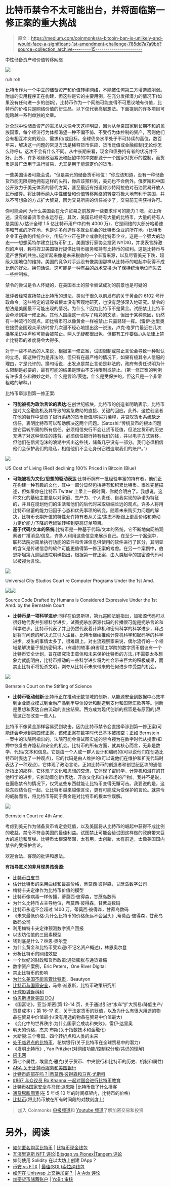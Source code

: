 # 比特币禁令不太可能出台，并将面临第一修正案的重大挑战

> 原文：<https://medium.com/coinmonks/a-bitcoin-ban-is-unlikely-and-would-face-a-significant-1st-amendment-challenge-785dd7a7a9bb?source=collection_archive---------15----------------------->

中性储备资产和价值转移网络

![](img/51d2c954a6d2d6ebf56a013afeb23c2c.png)

ruh roh

比特币作为一个中立的储备资产和价值转移网络，不能被任何第三方增选或削弱。附加的实用程序正在构建，但这些是它的主要用例。在充分发挥潜力的情况下(如果没有任何进一步的创新)，比特币作为一个网络可能变得不可思议地有价值，比特币的价格只是网络价值的衍生品。以下仅代表高层想法。下面提到的许多项目可能跨越一系列单独的文章。

对全球中性储备资产的需求从未像今天这样明显，因为从单亲国家到长期不和的民族国家，每个经济行为体都渴望一种不偏不倚、不受行为体控制的资产，否则他们会有相互冲突的观点、需求和/或目标。全球债务水平处于不可持续的高位，数百年来，解决这一问题的常见方法是稀释货币供应、货币贬值或金融抑制(无论你怎么称呼)。这次不会有什么不同。从中长期来看，现金和债券持有者的状况并不好。此外，许多地缘政治紧张和酝酿中的冲突都源于一个国家对货币的控制，而货币是最广泛用于进行贸易，尤其是用于能源定价的货币。

一些美国读者可能会说，“但是美元的储备货币地位！”你应该知道，没有一种储备货币能无限期地拥有这样的头衔，你应该预料到，美元也不会例外。俄罗斯和中国公开致力于美元体系的替代方案，甚至最近有报道称沙特阿拉伯对石油贸易开放人民币结算。将比特币纳入中性储备和价值转移网络的转变将极大地有利于美国，并以不可想象的方式扩大贸易，因为交易所需的信任减少了，交易前无需获得许可。

你可能会问:为什么美国会在允许贸易之前放弃一些要求许可的能力？嗯，如上所述，没有储备货币会永远存在，其次，美国已经持有大量的比特币，大量的持有人是美国人(估计全球 1.5 亿比特币用户中约有 4000 万)，它是网络的大部分哈希速率和节点的所在地，也是许多创造许多就业机会的比特币企业的所在地。(比特币企业正在收购传统企业，传统企业正在建立或收购比特币企业，这是一个强大的动态——想想英特尔建立比特币矿工，美国银行家协会投资 NYDIG，并发表言辞激烈的声明，称将捍卫美国银行提供比特币服务和持有比特币的权利。这是比特币与遗产世界的共生。)这听起来像是未来税收的一个丰富来源，以及尽管美元下跌，超级大国地位的维持。美国的竞争对手远没有像美国那样从比特币的崛起中获得不成比例的好处。换句话说，这可能是一种有益的战术交换:为了保持统治地位而失去一些控制权。

禁令的尝试是令人怀疑的，在美国本土的禁令尝试成功的前景也是可疑的

批评者经常宣扬禁止比特币的想法，类似于很久以前发布的关于黄金的 6102 号行政命令。这些特定的诋毁者根本没有客观地研究，也没有足够深入地研究。禁令的想法是美国最不可能出现的情况。为什么？因为比特币不是黄金。试图禁止比特币会牵涉到第一修正案。其他人围绕这一点写了精彩的文章，但出于某种原因，仍然有一种流行的观点，即比特币可以像黄金一样被禁止:只需轻轻一挥。(雷伊·达里奥在接受全国观众采访时曾几次漫不经心地提出这一说法，卢克·格罗门最近在几次播客采访中声称可能会被禁止。两人无疑都很出色，但都有工作要做。)从法律上禁止比特币的难度将会大得多。

对于一些不熟悉的人来说，根据第一修正案，试图限制或禁止言论会导致一种默认的立场，即这种行为是非法的，但只有在最严格的情况下，如果有极其令人信服的理由，才是允许的。换句话说，出发点是禁止言论是非法的，政府有责任说明为什么限制是必要的，最有可能的结果是理由不支持限制或禁止。(第一修正案的判例有许多复杂和微妙之处，什么是言论/表达，什么是受保护的，但这只是一个非常粗略的解释。)

比特币牵涉到第一修正案:

*   **可能被视为政治言论的表达**:在创世纪板块，比特币的创造者明确表示，比特币是对大金融危机及其导致的紧急救助的直接、关键的回应。此外，这位创造者在他的著作中谴责了银行系统的货币贬值/购买力稀释，并哀叹货币系统缺乏信任，表明比特币可以帮助解决这两个问题。(Satoshi:“传统货币的根本问题是它运转所需的所有信任。必须相信央行不会让货币贬值，但法定货币的历史充满了对这种信任的违背。必须信任银行持有我们的钱，并以电子方式转移，但他们在信贷泡沫的浪潮中贷出这些钱，储备几乎没有一部分。我们必须相信他们会保护我们的隐私，相信他们不会让身份窃贼盗取我们的账户。”)

![](img/d05a6875491d53cdea6fb089a49edde4.png)

US Cost of Living (Red) declining 100% Priced in Bitcoin (Blue)

*   **可能被视为文化/思想的驱动表达**:比特币拥有一批经验丰富的持有者，他们正在构建一种有趣的文化，其中一部分显然包括持有和积累比特币。很难完整描述，但如果你在比特币 Twitter 上呆上一段时间，你就会明白了。我想说，这种文化的基础主要是以对家庭、生产力、个人责任、自我实现的承诺为特征的，并且在规划他们的生活和他们的后代时采取极端长远的观点。许多人将用比特币储蓄的能力归因于心态和优先事项的转变。随着未来购买力问题的解决，比特币长期升值的特性允许持有者从关注/焦虑不断跟上更高价格和劳动力定价能力下降的老鼠轮转移到更高订单项目。
*   **基于代码/文本的系统**:比特币是一种基于代码/文本的系统，它不断地向网络观察者广播消息/信息，许多人利用这些信息来展示自己。在至少一个[案例](http://digital-law-online.info/lpdi1.0/quotes/fn3-192.htm#q)中，联邦法院对简单执行功能的软件和传递信息供使用的软件进行了区分，其明显的含义是传递信息的软件可能更值得第一修正案的考虑。在另一个案例中，伯恩斯坦第九巡回法院明确指出，根据第一修正案，由人类起草的加密源代码可以被视为言论。

![](img/0c7f98fde87b409edd0a08659547f702.png)

Universal City Studios Court re Computer Programs Under the 1st Amd.

![](img/44a50dda8f5fea681813821380c0909a.png)![](img/56facd8ef65cb68ebee55c1bfa479dfd.png)

Source Code Drafted by Humans is Considered Expressive Under the 1st Amd. by the Bernstein Court

*   **比特币是一项科学进步**:同样在伯恩斯坦，第九巡回法庭指出，加密源代码可以很好地代表并引领科学进步，试图扼杀加密源代码的传播很可能是扼杀言论和科学进步。比特币代表了并且仍然代表着计算机和密码科学的科学进步，拜占庭将军问题的解决尤其引人注目。比特币继续推动计算机科学和密码学的科学进步。发生的事情太多了，很难跟上。对主流观察家来说，偶尔流行的一个领域是解决量子抵抗密码术。(有趣的轶事:麻省理工学院的数字货币倡议有一个比特币安全计划，旨在研究攻击载体和未来保护比特币的方法。)不需要太多想象力就能明白，比特币推动的一些科学进步将为社会带来巨大的积极成果，而禁止比特币将扼杀文明，剥夺从比特币未来带来的任何进步中受益的机会。

![](img/e48a532917eba31226c800300d086c8e.png)

Bernstein Court on the Stifling of Science

*   **比特币驱动创新**:比特币正在推动无数领域的创新，从能源安全到数据中心效率到企业商业模式到金融产品到半导体设计和制造到支付和国际汇款等等。创新是思想和表达自由流动的直接结果。西方成为现代创新的摇篮是有原因的(尽管这正在改变一些人)。

比特币不像黄金那样容易受到攻击，因为比特币禁令会直接牵涉到第一修正案(可能还会牵涉到第四修正案，该修正案在数字时代已基本被掏空；正如 Bernstein 一案中的法院所指出的，法院可能会将试图实施的禁令视为在数字时代从搜索/扣押中恢复些许隐私和安全的机会。比特币的所有方面，就其核心而言，无非是数学、代码/文本和信息。它是由一个人或一群人设计和编码的(可以说他们在创造比特币时表达了一种观点)，它的代码是由人维护的(可以说他们在维护和扩充代码时表达了一种观点)，它体现了政治言论，正如比特币的创造者和创世纪区块的通信所指出的那样，它体现了文化和思想的交流，它体现了密码学、计算机和潜在的其他科学的进步，它推动着创新(表达、开放文化和自由市场的产物)。我并不是说，在面临禁令的情况下，仅凭这些东西就能让比特币变得无懈可击。我要说的是，这些东西结合在一起，让比特币越来越像言论，更有可能成为受保护的言论。就禁令的威胁而言，将比特币等同于黄金是对比特币的根本性误解。

![](img/8bb8adf5e014ec595ed6e3cf16ed8d3a.png)

Bernstein Court re 4th Amd.

考虑到美元作为储备货币肯定会贬值，以及美国将从比特币的崛起中获得不成比例的收益，禁令不符合美国的最佳利益。试图禁止可能会给试图这样做的政府带来巨大的尴尬和反弹。比特币太根深蒂固，太有用，太创新，太有前途，太像美国国内禁令的受保护言论。

欢迎合法、客观的批评和想法。

**有指导意义的非月球男孩资源**:

*   [比特币白皮书](https://bitcoinwhitepaper.co/)
*   估计比特币的采用曲线和最高价格，蒂莫西·彼得森，甘蔗岛数字公司
*   梅特卡夫定律作为比特币价值的模型
*   比特币像病毒一样传播，蒂莫西·彼得森，甘蔗岛数码
*   为什么比特币占主导地位，蒂莫西·彼得森，甘蔗岛数码
*   比特币永远不会超过 1400 万，蒂莫西·彼得森，甘蔗岛数码
*   《未来最低价格:为什么比特币的价格永远不会回头》,蒂莫西·彼得森，甘蔗岛数码公司
*   利用梅特卡夫定律预测数字资产回报
*   以太坊估值的三因素模型
*   钱到底是什么？林恩·奥尔登
*   为什么黄金和比特币受欢迎(不记名资产概述)，林恩奥尔登
*   分析比特币的网络效应
*   一个世纪的财政和货币政策:通货膨胀与通货紧缩
*   数字资产案例，Eric Peters，One River Digital
*   禁止比特币的影响
*   [为什么美国不能监管比特币](/swlh/why-america-cant-regulate-bitcoin-8c77cee8d794)，Beautyon
*   [比特币与国家安全](https://global-uploads.webflow.com/61d2416d1d63f07ecbfd010c/6227990b73b93e046dc55e2e_Bitcoin%20and%20U.S.%20National%20Security.pdf)，马修·派恩斯，比特币政策研究所
*   [环球影城诉科利](http://digital-law-online.info/lpdi1.0/quotes/fn3-192.htm#q)
*   [伯恩斯坦诉美国 DOJ](https://www.eff.org/files/filenode/bernstein/19990506_circuit_decision.html)
*   《国富论》，亚当·斯密(第 12-14 页，关于通过引进“水车”扩大贸易/降低生产/贸易成本)；第 16-17 页，关于法定货币的贬值，以及为什么有很大用途的物品在贸易中价值最小/没有用途的物品在贸易中价值最大)
*   《变化中的世界秩序:为什么国家会成功和失败》，雷伊·达里奥
*   明天的价格，杰夫·布斯(关于指数技术和金融化)
*   大断裂:三个帝国、四个转折点和人类的未来
*   [处于临界点的比特币](https://www.michael.com/content/dam/michael-assets/collateral/Citigroup-Bitcoin-the-tipping-point-report.pdf)，花旗银行(关于比特币在全球贸易中的潜力)
*   《发明比特币》, Yan Pritzker(对网络功能/控制权分散/共识的理解)
*   [闪电网](https://lightning.network/)
*   第七个属性，埃里克·雅克(关于货币、中央银行和比特币的历史、机制和属性)
*   [ABA 关于比特币服务和美国银行](https://bankingjournal.aba.com/2022/01/why-aba-invested-in-nydig-supporting-banks-as-they-help-customers-access-cryptocurrency/)
*   [比特币底部在吗？|蒂莫西·彼得森和马克·尤斯科](https://www.bing.com/videos/search?q=timothy+peterson+mark+yusko+youtube&docid=607997752527751710&mid=A0E0B7F3800389A7754EA0E0B7F3800389A7754E&view=detail&FORM=VIRE)
*   [#867 与众议员 Ro Khanna 一起对国会进行比特币教育](https://podcasts.apple.com/us/podcast/the-pomp-podcast/id1434060078?i=1000554226047)
*   [比特币&国家安全与马修·派恩斯](https://podcasts.apple.com/us/podcast/what-bitcoin-did/id1317356120?i=1000554480640) |比特币做了什么播客
*   [通货膨胀图表](https://inflationchart.com/btc-in-spx/?logarithmic=1)(在 5 年或 10 年的时间框架内，比特币的价格)
*   [比特币](https://bitbo.io/)(将比特币放在所有时间段的对数刻度上)

> 加入 Coinmonks [电报频道](https://t.me/coincodecap)和 [Youtube 频道](https://www.youtube.com/c/coinmonks/videos)了解加密交易和投资

# 另外，阅读

*   [如何匿名购买比特币](https://coincodecap.com/buy-bitcoin-anonymously) | [比特币现金钱包](https://coincodecap.com/bitcoin-cash-wallets)
*   [瓦济里克斯 NFT 评论](https://coincodecap.com/wazirx-nft-review)|[Bitsgap vs Pionex](https://coincodecap.com/bitsgap-vs-pionex)|[Tangem 评论](https://coincodecap.com/tangem-wallet-review)
*   如何使用 Solidity 在以太坊上创建 DApp？
*   [币安 vs FTX](https://coincodecap.com/binance-vs-ftx) | [最佳(SOL)索拉纳钱包](https://coincodecap.com/solana-wallets)
*   [如何在 Uniswap 上交换加密？](https://coincodecap.com/swap-crypto-on-uniswap) | [A-Ads 评论](https://coincodecap.com/a-ads-review)
*   [加密货币储蓄账户](/coinmonks/cryptocurrency-savings-accounts-be3bc0feffbf) | [YoBit 审核](/coinmonks/yobit-review-175464162c62)